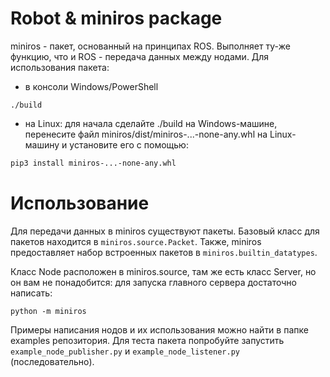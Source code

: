 # Robot & miniros package
miniros - пакет, основанный на принципах ROS. Выполняет ту-же функцию, что и ROS - передача данных между нодами. Для использования пакета:
- в консоли Windows/PowerShell
```
./build
```
- на Linux: для начала сделайте ./build на Windows-машине, перенесите файл miniros/dist/miniros-...-none-any.whl на Linux-машину и установите его с помощью:
```sh
pip3 install miniros-...-none-any.whl
```

# Использование
Для передачи данных в miniros существуют пакеты. Базовый класс для пакетов находится в `miniros.source.Packet`. Также, miniros предоставляет набор встроенных пакетов в `miniros.builtin_datatypes`.

Класс Node расположен в miniros.source, там же есть класс Server, но он вам не понадобится: для запуска главного сервера достаточно написать:
```
python -m miniros
```

Примеры написания нодов и их использования можно найти в папке examples репозитория.
Для теста пакета попробуйте запустить `example_node_publisher.py` и `example_node_listener.py` (последовательно).